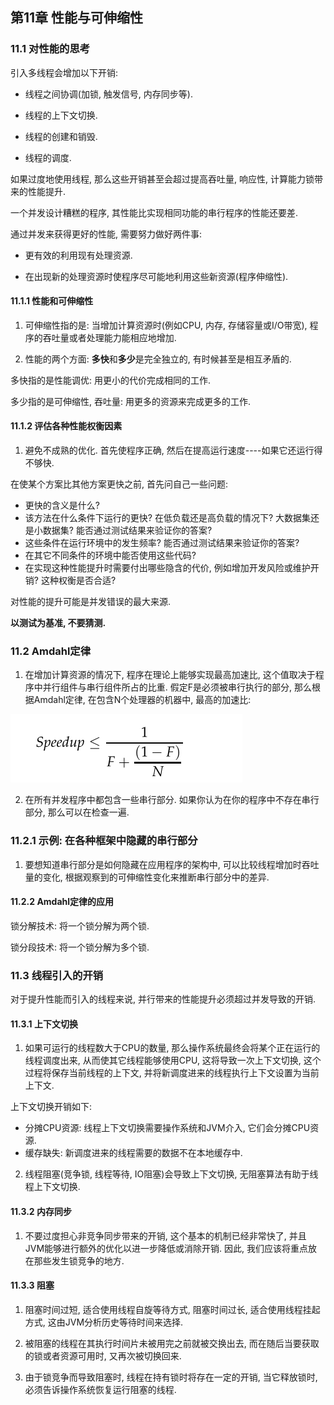 ## 第11章 性能与可伸缩性

### 11.1 对性能的思考

引入多线程会增加以下开销: 

* 线程之间协调(加锁, 触发信号, 内存同步等).
 
* 线程的上下文切换.

* 线程的创建和销毁.

* 线程的调度.

如果过度地使用线程, 那么这些开销甚至会超过提高吞吐量, 响应性, 计算能力锁带来的性能提升.

一个并发设计糟糕的程序, 其性能比实现相同功能的串行程序的性能还要差.

通过并发来获得更好的性能, 需要努力做好两件事:
 
* 更有效的利用现有处理资源.

* 在出现新的处理资源时使程序尽可能地利用这些新资源(程序伸缩性).

#### 11.1.1 性能和可伸缩性

1. 可伸缩性指的是: 当增加计算资源时(例如CPU, 内存, 存储容量或I/O带宽), 程序的吞吐量或者处理能力能相应地增加.

2. 性能的两个方面: **多快**和**多少**是完全独立的, 有时候甚至是相互矛盾的.

多快指的是性能调优: 用更小的代价完成相同的工作.

多少指的是可伸缩性, 吞吐量: 用更多的资源来完成更多的工作.

#### 11.1.2 评估各种性能权衡因素

1. 避免不成熟的优化. 首先使程序正确, 然后在提高运行速度----如果它还运行得不够快.

在使某个方案比其他方案更快之前, 首先问自己一些问题:

* 更快的含义是什么?
* 该方法在什么条件下运行的更快? 在低负载还是高负载的情况下? 大数据集还是小数据集? 能否通过测试结果来验证你的答案?
* 这些条件在运行环境中的发生频率? 能否通过测试结果来验证你的答案?
* 在其它不同条件的环境中能否使用这些代码?
* 在实现这种性能提升时需要付出哪些隐含的代价, 例如增加开发风险或维护开销? 这种权衡是否合适?

对性能的提升可能是并发错误的最大来源.

**以测试为基准, 不要猜测.**

### 11.2 Amdahl定律

1. 在增加计算资源的情况下, 程序在理论上能够实现最高加速比, 这个值取决于程序中并行组件与串行组件所占的比重. 假定F是必须被串行执行的部分, 那么根据Amdahl定律, 在包含N个处理器的机器中, 最高的加速比:

![11-1](https://github.com/ossaw/notes/blob/master/Pictures/jcip/java-concurrency-in-practice-11-1.jpg)

2. 在所有并发程序中都包含一些串行部分. 如果你认为在你的程序中不存在串行部分, 那么可以在检查一遍.

### 11.2.1 示例: 在各种框架中隐藏的串行部分

1. 要想知道串行部分是如何隐藏在应用程序的架构中, 可以比较线程增加时吞吐量的变化, 根据观察到的可伸缩性变化来推断串行部分中的差异.

#### 11.2.2 Amdahl定律的应用

锁分解技术: 将一个锁分解为两个锁.

锁分段技术: 将一个锁分解为多个锁.

### 11.3 线程引入的开销

对于提升性能而引入的线程来说, 并行带来的性能提升必须超过并发导致的开销.

#### 11.3.1 上下文切换

1. 如果可运行的线程数大于CPU的数量, 那么操作系统最终会将某个正在运行的线程调度出来, 从而使其它线程能够使用CPU, 这将导致一次上下文切换, 这个过程将保存当前线程的上下文, 并将新调度进来的线程执行上下文设置为当前上下文.

上下文切换开销如下:
* 分摊CPU资源: 线程上下文切换需要操作系统和JVM介入, 它们会分摊CPU资源.
* 缓存缺失: 新调度进来的线程需要的数据不在本地缓存中.

2. 线程阻塞(竞争锁, 线程等待, IO阻塞)会导致上下文切换, 无阻塞算法有助于线程上下文切换.

#### 11.3.2 内存同步

1. 不要过度担心非竞争同步带来的开销, 这个基本的机制已经非常快了, 并且JVM能够进行额外的优化以进一步降低或消除开销. 因此, 我们应该将重点放在那些发生锁竞争的地方.

#### 11.3.3 阻塞

1. 阻塞时间过短, 适合使用线程自旋等待方式, 阻塞时间过长, 适合使用线程挂起方式, 这由JVM分析历史等待时间来选择.

2. 被阻塞的线程在其执行时间片未被用完之前就被交换出去, 而在随后当要获取的锁或者资源可用时, 又再次被切换回来.

3. 由于锁竞争而导致阻塞时, 线程在持有锁时将存在一定的开销, 当它释放锁时, 必须告诉操作系统恢复运行阻塞的线程.

